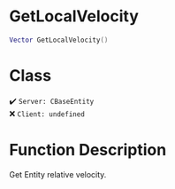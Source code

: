# GetLocalVelocity
```lua
Vector GetLocalVelocity()
```
# Class
✔️ `Server: CBaseEntity`  
❌ `Client: undefined`  

# Function Description
Get Entity relative velocity.
